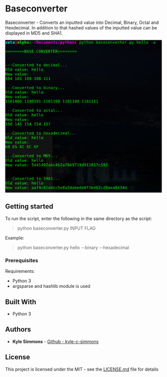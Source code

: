 # Baseconverter

Baseconverter - Converts an inputted value into Decimal, Binary, Octal and Hexdecimal. In addition to that hashed values of the inputted value can be displayed in MD5 and SHA1.

![alt baseconverter-image](https://github.com/kyle-c-simmons/baseconverter/blob/master/baseconverter.png)

## Getting started

To run the script, enter the following in the same directory as the script:

> python baseconverter.py INPUT FLAG

Example:
> python baseconverter.py hello --binary --hexadecimal

### Prerequisites

Requirements:
* Python 3
* argsparse and hashlib module is used

## Built With

* Python 3

## Authors

* **Kyle Simmons** - [Github - kyle-c-simmons](https://github.com/kyle-c-simmons/)


## License

This project is licensed under the MIT - see the [LICENSE.md](LICENSE.md) file for details                  
